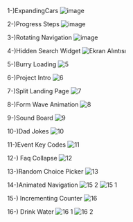 1-)ExpandingCars
![image](https://github.com/HsnEmre/50ProjectWithJS/assets/92093161/ffec1b34-135e-4699-b401-9183a34ea4e1)


2-)Progress Steps
![image](https://github.com/HsnEmre/50ProjectWithJS/assets/92093161/0418a47a-04fd-408d-9555-3627a4b7bb9e)


3-)Rotating Navigation
![image](https://github.com/HsnEmre/50ProjectWithJS/assets/92093161/276f68ff-dd6e-43cf-8a3a-b3476e74d161)


4-)Hidden Search Widget
![Ekran Alıntısı](https://github.com/user-attachments/assets/19576d1d-bddf-4df1-b86f-27eacb8a362c)

5-)Burry Loading
![5](https://github.com/user-attachments/assets/b95d71e4-36dc-4c6e-ae8d-9670cdc1851a)

6-)Project Intro
![6](https://github.com/user-attachments/assets/b81b6fec-70d0-4053-83ec-5cb5adc8f707)

7-)Split Landing Page
![7](https://github.com/user-attachments/assets/38929350-b20c-4d4f-a1dd-97980f5978a5)

8-)Form Wave Animation
![8](https://github.com/user-attachments/assets/1b942ac8-2790-4d29-ada8-bf39a0faaa1a)

9-)Sound Board
![9](https://github.com/user-attachments/assets/2612814c-d132-4caf-9918-98d8445fc20f)

10-)Dad Jokes
![10](https://github.com/user-attachments/assets/bb7a570a-ee10-48e8-915b-72e538a9ed93)

11-)Event Key Codes
![11](https://github.com/user-attachments/assets/5e983b6b-0d01-4276-ad1f-611e54c5740d)

12-) Faq Collapse
![12](https://github.com/user-attachments/assets/a74ff0cf-212f-45d1-a3df-7bd5a520b804)

13-)Random Choice Picker
![13](https://github.com/user-attachments/assets/973e62e6-3068-4ecf-84bd-0fd665f8a62b)

14-)Animated Navigation
![15 2](https://github.com/user-attachments/assets/6d18a592-5b0f-41c7-bd8d-e077ef593631)
![15 1](https://github.com/user-attachments/assets/1d634add-5808-4fea-9415-1df21a0a94b7)

15-) Incrementing Counter
![16](https://github.com/user-attachments/assets/f213b108-0430-452f-8e3a-2bfb117bf695)

16-) Drink Water
![16 1](https://github.com/user-attachments/assets/318458d5-5f8d-4a27-9542-6106a5cfbbf3)
![16 2](https://github.com/user-attachments/assets/454f82bd-2862-4520-ba0d-3fdbdf71ef58)
